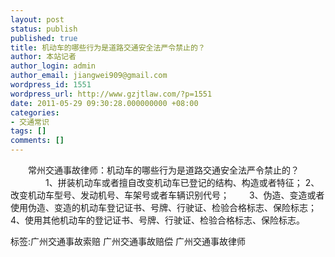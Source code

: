 ```yaml
---
layout: post
status: publish
published: true
title: 机动车的哪些行为是道路交通安全法严令禁止的？
author: 本站记者
author_login: admin
author_email: jiangwei909@gmail.com
wordpress_id: 1551
wordpress_url: http://www.gzjtlaw.com/?p=1551
date: 2011-05-29 09:30:28.000000000 +08:00
categories:
- 交通常识
tags: []
comments: []
---
```

　　常州交通事故律师：机动车的哪些行为是道路交通安全法严令禁止的？ 　　　　1、拼装机动车或者擅自改变机动车已登记的结构、构造或者特征；  2、改变机动车型号、发动机号、车架号或者车辆识别代号； 　　3、伪造、变造或者使用伪造、变造的机动车登记证书、号牌、行驶证、检验合格标志、保险标志；  4、使用其他机动车的登记证书、号牌、行驶证、检验合格标志、保险标志。标签:广州交通事故索赔 广州交通事故赔偿 广州交通事故律师
